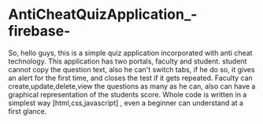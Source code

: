 # AntiCheatQuizApplication_-firebase-
So, hello guys, this is a simple quiz application incorporated with anti cheat technology.
This application has two portals, faculty and student.
student cannot copy the question text, also he can't switch tabs, if he do so, it gives an alert for the first time, and closes the test if it gets repeated.
Faculty can create,update,delete,view the questions as many as he can, also can have a graphical representation of the students score.
Whole code is written in a simplest way [html,css,javascript] , even a beginner can understand at a first glance.
